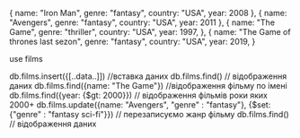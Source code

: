 {
    name: "Iron Man",
    genre: "fantasy",
    country: "USA",
    year: 2008
},
{
   name: "Avengers",
   genre: "fantasy",
   country: "USA",
   year: 2011
},
{
   name: "The Game",
   genre: "thriller",
   country: "USA",
   year: 1997,
},
{
   name: "The Game of thrones last sezon",
   genre: "fantasy",
   country: "USA",
   year: 2019,
}

use films

db.films.insert({[..data..]]) //вставка даних
db.films.find() // відображення даних
db.films.find({name: "The Game"}) //відображення фільму по імені
db.films.find({year: {$gt: 2000}}) // відображення фільмів роки яких 2000+
db.films.update({name: "Avengers", "genre" : "fantasy"}, {$set: {"genre" : "fantasy sci-fi"}}) // перезаписуємо жанр фільму
db.films.find() // відображення даних